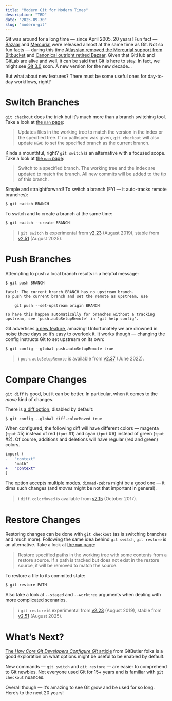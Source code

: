 ```yaml
---
title: "Modern Git for Modern Times"
description: "TBD"
date: "2025-09-30"
slug: "modern-git"
---
```


Git was around for a long time — since April 2005. 20 years!
Fun fact — [Bazaar](https://en.wikipedia.org/wiki/GNU_Bazaar) and
[Mercurial](https://en.wikipedia.org/wiki/Mercurial) were released almost at the same time as Git.
Not so fun facts — during this time
[Atlassian removed the Mercurial support from Bitbucket](https://www.atlassian.com/blog/bitbucket/sunsetting-mercurial-support-in-bitbucket)
and [Canonical outright retired Bazaar](https://discourse.ubuntu.com/t/phasing-out-bazaar-code-hosting/62189).
Given that GitHub and GitLab are alive and well, it can be said that Git is here to stay.
In fact, we might see [Git 3.0](https://git-scm.com/docs/BreakingChanges#_git_3_0) soon. A new version for the new decade...

But what about new features? There must be some useful ones for day-to-day workflows, right?

# Switch Branches

`git checkout` does the trick but it’s much more than a branch switching tool.
Take a look at [the `man` page](https://git-scm.com/docs/git-checkout):

> Updates files in the working tree to match the version in the index or the specified tree.
> If no pathspec was given, `git checkout` will also update `HEAD` to set the specified branch as the current branch.

Kinda a mounthful, right?
`git switch` is an alternative with a focused scope.
Take a look at [the `man` page](https://git-scm.com/docs/git-switch):

> Switch to a specified branch. The working tree and the index are updated to match the branch.
> All new commits will be added to the tip of this branch.

Simple and straightforward! To switch a branch (FYI — it auto-tracks remote branches):

```console
$ git switch BRANCH
```

To switch and to create a branch at the same time:

```console
$ git switch --create BRANCH
```

> :information_source: `git switch` is experimental from [v2.23](https://raw.githubusercontent.com/git/git/master/Documentation/RelNotes/2.23.0.adoc) (August 2019),
> stable from [v2.51](https://raw.githubusercontent.com/git/git/master/Documentation/RelNotes/2.51.0.adoc) (August 2025).

# Push Branches

Attempting to push a local branch results in a helpful message:

```console
$ git push BRANCH

fatal: The current branch BRANCH has no upstream branch.
To push the current branch and set the remote as upstream, use

    git push --set-upstream origin BRANCH

To have this happen automatically for branches without a tracking
upstream, see 'push.autoSetupRemote' in 'git help config'.
```

Git advertises [a new feature](https://git-scm.com/docs/git-config#Documentation/git-config.txt-pushautoSetupRemote), amazing!
Unfortunately we are drowned in noise these days so it’s easy to overlook it.
It works though — changing the config instructs Git to set upstream on its own:

```console
$ git config --global push.autoSetupRemote true
```

> :information_source: `push.autoSetupRemote` is available from [v2.37](https://raw.githubusercontent.com/git/git/master/Documentation/RelNotes/2.37.0.adoc) (June 2022).

# Compare Changes

`git diff` is good, but it can be better. In particular, when it comes to the _move_ kind of changes.

There is [a diff option](https://git-scm.com/docs/git-config#Documentation/git-config.txt-diffcolorMoved), disabled by default:

```console
$ git config --global diff.colorMoved true
```

When configured, the following diff will have different colors —
magenta (`tput` #5) instead of red (`tput` #1) and cyan (`tput` #6) instead of green (`tput` #2).
Of course, additions and deletions will have regular (red and green) colors.

```diff
import (
-   "context"
    "math"
+   "context"
)
```

The option accepts [multiple modes](https://git-scm.com/docs/git-diff#Documentation/git-diff.txt---color-movedmode).
`dimmed-zebra` might be a good one — it dims such changes (and _moves_ might be not that important in general).

> :information_source: `diff.colorMoved` is available from [v2.15](https://raw.githubusercontent.com/git/git/master/Documentation/RelNotes/2.15.0.adoc) (October 2017).

# Restore Changes

Restoring changes can be done with `git checkout` (as is switching branches and much more).
Following the same idea behind `git switch`, `git restore` is an alternative.
Take a look at [the `man` page](https://git-scm.com/docs/git-restore):

> Restore specified paths in the working tree with some contents from a restore source.
> If a path is tracked but does not exist in the restore source, it will be removed to match the source.

To restore a file to its commited state:

```console
$ git restore PATH
```

Also take a look at `--staged` and `--worktree` arguments when dealing with more complicated scenarios.

> :information_source: `git restore` is experimental from [v2.23](https://raw.githubusercontent.com/git/git/master/Documentation/RelNotes/2.23.0.adoc) (August 2019),
> stable from [v2.51](https://raw.githubusercontent.com/git/git/master/Documentation/RelNotes/2.51.0.adoc) (August 2025).

# What’s Next?

[The _How Core Git Developers Configure Git_ article](https://blog.gitbutler.com/how-git-core-devs-configure-git)
from GitButler folks is a good exploration on what options might be useful to be enabled by default.

New commands — `git switch` and `git restore` — are easier to comprehend to Git newbies.
Not everyone used Git for 15+ years and is familiar with `git checkout` nuances.

Overall though — it’s amazing to see Git grow and be used for so long. Here’s to the next 20 years!
